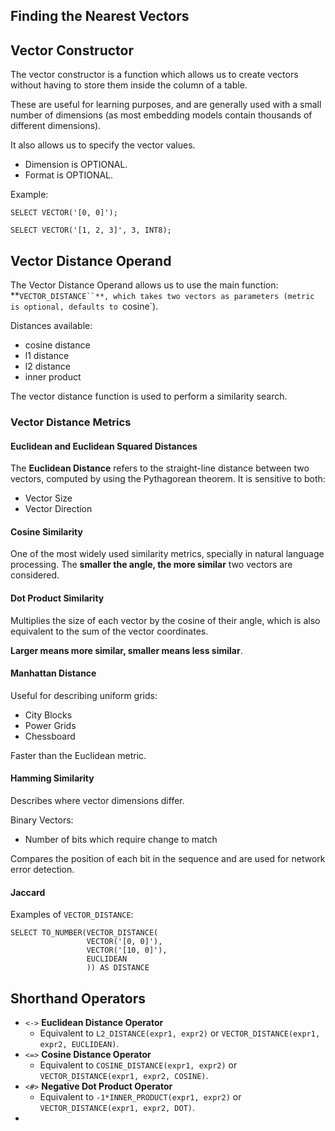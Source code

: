 ## Finding the Nearest Vectors

## Vector Constructor

The vector constructor is a function which allows us to create vectors without having to store them inside the column
of a table.

These are useful for learning purposes, and are generally used with a small number of dimensions (as most embedding
models contain thousands of different dimensions).

It also allows us to specify the vector values.

- Dimension is OPTIONAL.
- Format is OPTIONAL.

Example:

```oracle
SELECT VECTOR('[0, 0]');
```

```oracle
SELECT VECTOR('[1, 2, 3]', 3, INT8);
```

## Vector Distance Operand

The Vector Distance Operand allows us to use the main function: **`VECTOR_DISTANCE``**, which takes two vectors as
parameters (metric is optional, defaults to `cosine`).

Distances available:

- cosine distance
- l1 distance
- l2 distance
- inner product

The vector distance function is used to perform a similarity search.

### Vector Distance Metrics

#### Euclidean and Euclidean Squared Distances

The **Euclidean Distance** refers to the straight-line distance between two vectors, computed by using the
Pythagorean theorem.
It is sensitive to both:

- Vector Size
- Vector Direction

#### Cosine Similarity

One of the most widely used similarity metrics, specially in natural language processing. The **smaller the angle, the
more similar** two vectors are considered.

#### Dot Product Similarity

Multiplies the size of each vector by the cosine of their angle, which is also equivalent to the sum of the vector
coordinates.

**Larger means more similar, smaller means less similar**.

#### Manhattan Distance

Useful for describing uniform grids:

- City Blocks
- Power Grids
- Chessboard

Faster than the Euclidean metric.

#### Hamming Similarity

Describes where vector dimensions differ.

Binary Vectors:

- Number of bits which require change to match

Compares the position of each bit in the sequence and are used for network error detection.

#### Jaccard


Examples of `VECTOR_DISTANCE`:

```oracle
SELECT TO_NUMBER(VECTOR_DISTANCE(
                 VECTOR('[0, 0]'),
                 VECTOR('[10, 0]'),
                 EUCLIDEAN
                 )) AS DISTANCE
```

## Shorthand Operators

- `<->` **Euclidean Distance Operator**
  - Equivalent to `L2_DISTANCE(expr1, expr2)` or `VECTOR_DISTANCE(expr1, expr2, EUCLIDEAN)`.
- `<=>` **Cosine Distance Operator**
  - Equivalent to `COSINE_DISTANCE(expr1, expr2)` or `VECTOR_DISTANCE(expr1, expr2, COSINE)`.
- `<#>` **Negative Dot Product Operator**
  - Equivalent to `-1*INNER_PRODUCT(expr1, expr2)` or `VECTOR_DISTANCE(expr1, expr2, DOT)`.
- 